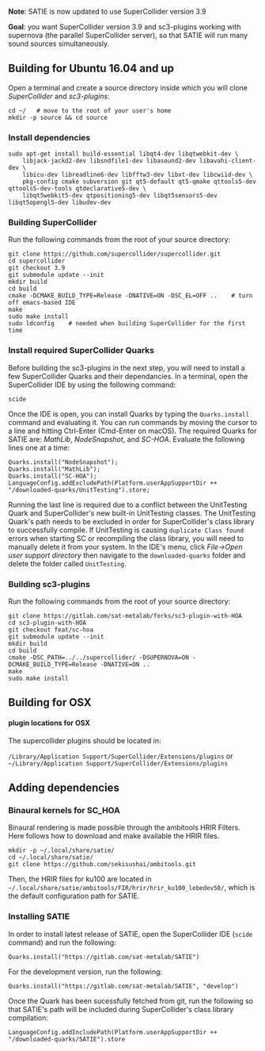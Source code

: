 **Note**: SATIE is now updated to use SuperCollider version 3.9

**Goal**: you want SuperCollider version 3.9 and sc3-plugins working with supernova (the parallel SuperCollider server), so that SATIE will run many sound sources simultaneously.

Building for Ubuntu 16.04 and up
-------------------------

Open a terminal and create a source directory inside which you will clone *SuperCollider* and *sc3-plugins*:
```
cd ~/	# move to the root of your user's home 
mkdir -p source && cd source
```

### Install dependencies

```
sudo apt-get install build-essential libqt4-dev libqtwebkit-dev \
    libjack-jackd2-dev libsndfile1-dev libasound2-dev libavahi-client-dev \
    libicu-dev libreadline6-dev libfftw3-dev libxt-dev libcwiid-dev \
    pkg-config cmake subversion git qt5-default qt5-qmake qttools5-dev qttools5-dev-tools qtdeclarative5-dev \
    libqt5webkit5-dev qtpositioning5-dev libqt5sensors5-dev libqt5opengl5-dev libudev-dev
```

### Building SuperCollider
Run the following commands from the root of your source directory:
```
git clone https://github.com/supercollider/supercollider.git
cd supercollider
git checkout 3.9
git submodule update --init
mkdir build
cd build
cmake -DCMAKE_BUILD_TYPE=Release -DNATIVE=ON -DSC_EL=OFF ..    # turn off emacs-based IDE
make
sudo make install
sudo ldconfig    # needed when building SuperCollider for the first time
```

### Install required SuperCollider Quarks
Before building the sc3-plugins in the next step, you will need to install a few SuperCollider Quarks and their dependancies.
In a terminal, open the SuperCollider IDE by using the following command:
```
scide
```
Once the IDE is open, you can install Quarks by typing the `Quarks.install` command and evaluating it. You can run commands by moving the cursor to a line and hitting Ctrl-Enter (Cmd-Enter on macOS). The required Quarks for SATIE are: *MathLib*, *NodeSnapshot*, and *SC-HOA*. 
Evaluate the following lines one at a time:
```
Quarks.install("NodeSnapshot");
Quarks.install("MathLib");
Quarks.install("SC-HOA");
LanguageConfig.addExcludePath(Platform.userAppSupportDir ++ "/downloaded-quarks/UnitTesting").store;

```
Running the last line is required due to a conflict between the UnitTesting Quark and SuperCollider's new built-in UnitTesting classes. The UnitTesting Quark's path needs to be excluded in order for SuperCollider's class library to successfully compile.
If UnitTesting is causing `duplicate Class found` errors when starting SC or recompiling the class library, you will need to manually delete it from your system. In the IDE's menu, click *File->Open user support directory* then navigate to the `downloaded-quarks` folder and delete the folder called `UnitTesting`.

### Building sc3-plugins
Run the following commands from the root of your source directory:
```
git clone https://gitlab.com/sat-metalab/forks/sc3-plugin-with-HOA
cd sc3-plugin-with-HOA
git checkout feat/sc-hoa
git submodule update --init
mkdir build
cd build
cmake -DSC_PATH=../../supercollider/ -DSUPERNOVA=ON -DCMAKE_BUILD_TYPE=Release -DNATIVE=ON ..
make
sudo make install
```

Building for OSX
-------------------------

####  plugin locations for OSX
The supercollider plugins should be located in:

`/Library/Application Support/SuperCollider/Extensions/plugins`
or
`~/Library/Application Support/SuperCollider/Extensions/plugins`

Adding dependencies
-------------------------
### Binaural kernels for SC_HOA
Binaural rendering is made possible through the ambitools HRIR Filters. Here follows how to download and make available the HRIR files.

~~~~
mkdir -p ~/.local/share/satie/
cd ~/.local/share/satie/
git clone https://github.com/sekisushai/ambitools.git
~~~~

Then, the HRIR files for ku100 are located in `~/.local/share/satie/ambitools/FIR/hrir/hrir_ku100_lebedev50/`, which is the default configuration path for SATIE.

### Installing SATIE
In order to install latest release of SATIE, open the SuperCollider IDE (`scide` command) and run the following:
```
Quarks.install("https://gitlab.com/sat-metalab/SATIE")
```
For the development version, run the following:
```
Quarks.install("https://gitlab.com/sat-metalab/SATIE", "develop")
```
Once the Quark has been sucessfully fetched from git, run the following so that SATIE's path will be included during SuperCollider's class library compilation:
```
LanguageConfig.addIncludePath(Platform.userAppSupportDir ++ "/downloaded-quarks/SATIE").store
```
